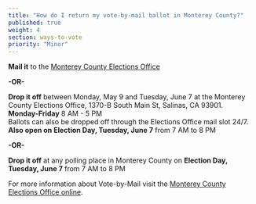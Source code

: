 ```yaml
---
title: "How do I return my vote-by-mail ballot in Monterey County?"
published: true
weight: 4
section: ways-to-vote
priority: "Minor"
---
```


**Mail it** to the [Monterey County Elections Office](#section-election-office-contact)  

**-OR-**  

**Drop it off** between Monday, May 9  and  Tuesday, June 7 at the Monterey County Elections Office, 1370-B South Main St, Salinas, CA 93901.  
  **Monday-Friday** 8 AM - 5 PM  
  Ballots can also be dropped off through the Elections Office mail slot 24/7.  
  **Also open on Election Day, Tuesday, June 7** from 7 AM to 8 PM  
  
**-OR-**  

**Drop it off** at any polling place in Monterey County on **Election Day, Tuesday, June 7** from 7 AM to 8 PM  

For more information about Vote-by-Mail visit the [Monterey County Elections Office online](http://www.montereycountyelections.us/absentee_faq.htm#6).  
